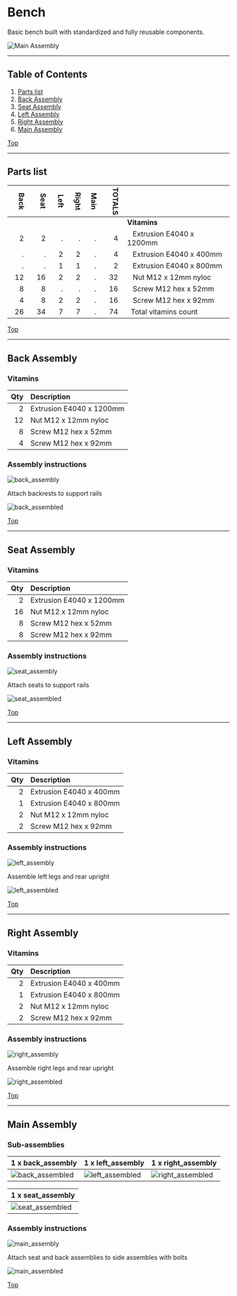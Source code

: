 <a name="TOP"></a>
# Bench
Basic bench built with standardized and fully reusable components.

![Main Assembly](assemblies/main_assembled.png)

<span></span>

---
## Table of Contents
1. [Parts list](#Parts_list)
1. [Back Assembly](#back_assembly)
1. [Seat Assembly](#seat_assembly)
1. [Left Assembly](#left_assembly)
1. [Right Assembly](#right_assembly)
1. [Main Assembly](#main_assembly)

<span></span>
[Top](#TOP)

---
<a name="Parts_list"></a>
## Parts list
| <span style="writing-mode: vertical-rl; text-orientation: mixed;">Back</span> | <span style="writing-mode: vertical-rl; text-orientation: mixed;">Seat</span> | <span style="writing-mode: vertical-rl; text-orientation: mixed;">Left</span> | <span style="writing-mode: vertical-rl; text-orientation: mixed;">Right</span> | <span style="writing-mode: vertical-rl; text-orientation: mixed;">Main</span> | <span style="writing-mode: vertical-rl; text-orientation: mixed;">TOTALS</span> |  |
|---:|---:|---:|---:|---:|---:|:---|
|  |  |  |  |  | | **Vitamins** |
| &nbsp;&nbsp;2&nbsp; | &nbsp;&nbsp;2&nbsp; | &nbsp;&nbsp;.&nbsp; | &nbsp;&nbsp;.&nbsp; | &nbsp;&nbsp;.&nbsp; |  &nbsp;&nbsp;4&nbsp; | &nbsp;&nbsp; Extrusion E4040 x 1200mm |
| &nbsp;&nbsp;.&nbsp; | &nbsp;&nbsp;.&nbsp; | &nbsp;&nbsp;2&nbsp; | &nbsp;&nbsp;2&nbsp; | &nbsp;&nbsp;.&nbsp; |  &nbsp;&nbsp;4&nbsp; | &nbsp;&nbsp; Extrusion E4040 x 400mm |
| &nbsp;&nbsp;.&nbsp; | &nbsp;&nbsp;.&nbsp; | &nbsp;&nbsp;1&nbsp; | &nbsp;&nbsp;1&nbsp; | &nbsp;&nbsp;.&nbsp; |  &nbsp;&nbsp;2&nbsp; | &nbsp;&nbsp; Extrusion E4040 x 800mm |
| &nbsp;&nbsp;12&nbsp; | &nbsp;&nbsp;16&nbsp; | &nbsp;&nbsp;2&nbsp; | &nbsp;&nbsp;2&nbsp; | &nbsp;&nbsp;.&nbsp; |  &nbsp;&nbsp;32&nbsp; | &nbsp;&nbsp; Nut M12 x 12mm nyloc |
| &nbsp;&nbsp;8&nbsp; | &nbsp;&nbsp;8&nbsp; | &nbsp;&nbsp;.&nbsp; | &nbsp;&nbsp;.&nbsp; | &nbsp;&nbsp;.&nbsp; |  &nbsp;&nbsp;16&nbsp; | &nbsp;&nbsp; Screw M12 hex x 52mm |
| &nbsp;&nbsp;4&nbsp; | &nbsp;&nbsp;8&nbsp; | &nbsp;&nbsp;2&nbsp; | &nbsp;&nbsp;2&nbsp; | &nbsp;&nbsp;.&nbsp; |  &nbsp;&nbsp;16&nbsp; | &nbsp;&nbsp; Screw M12 hex x 92mm |
| &nbsp;&nbsp;26&nbsp; | &nbsp;&nbsp;34&nbsp; | &nbsp;&nbsp;7&nbsp; | &nbsp;&nbsp;7&nbsp; | &nbsp;&nbsp;.&nbsp; | &nbsp;&nbsp;74&nbsp; | &nbsp;&nbsp;Total vitamins count |

<span></span>
[Top](#TOP)

---
<a name="back_assembly"></a>
## Back Assembly
### Vitamins
|Qty|Description|
|---:|:----------|
|2| Extrusion E4040 x 1200mm|
|12| Nut M12 x 12mm nyloc|
|8| Screw M12 hex x 52mm|
|4| Screw M12 hex x 92mm|


### Assembly instructions
![back_assembly](assemblies/back_assembly_tn.png)

Attach backrests to support rails

![back_assembled](assemblies/back_assembled_tn.png)

<span></span>
[Top](#TOP)

---
<a name="seat_assembly"></a>
## Seat Assembly
### Vitamins
|Qty|Description|
|---:|:----------|
|2| Extrusion E4040 x 1200mm|
|16| Nut M12 x 12mm nyloc|
|8| Screw M12 hex x 52mm|
|8| Screw M12 hex x 92mm|


### Assembly instructions
![seat_assembly](assemblies/seat_assembly_tn.png)

Attach seats to support rails

![seat_assembled](assemblies/seat_assembled_tn.png)

<span></span>
[Top](#TOP)

---
<a name="left_assembly"></a>
## Left Assembly
### Vitamins
|Qty|Description|
|---:|:----------|
|2| Extrusion E4040 x 400mm|
|1| Extrusion E4040 x 800mm|
|2| Nut M12 x 12mm nyloc|
|2| Screw M12 hex x 92mm|


### Assembly instructions
![left_assembly](assemblies/left_assembly_tn.png)

Assemble left legs and rear upright

![left_assembled](assemblies/left_assembled_tn.png)

<span></span>
[Top](#TOP)

---
<a name="right_assembly"></a>
## Right Assembly
### Vitamins
|Qty|Description|
|---:|:----------|
|2| Extrusion E4040 x 400mm|
|1| Extrusion E4040 x 800mm|
|2| Nut M12 x 12mm nyloc|
|2| Screw M12 hex x 92mm|


### Assembly instructions
![right_assembly](assemblies/right_assembly_tn.png)

Assemble right legs and rear upright

![right_assembled](assemblies/right_assembled_tn.png)

<span></span>
[Top](#TOP)

---
<a name="main_assembly"></a>
## Main Assembly
### Sub-assemblies

| 1 x back_assembly | 1 x left_assembly | 1 x right_assembly |
|---|---|---|
| ![back_assembled](assemblies/back_assembled_tn.png) | ![left_assembled](assemblies/left_assembled_tn.png) | ![right_assembled](assemblies/right_assembled_tn.png) 


| 1 x seat_assembly |
|---|
| ![seat_assembled](assemblies/seat_assembled_tn.png) 



### Assembly instructions
![main_assembly](assemblies/main_assembly_tn.png)

Attach seat and back assemblies to side assembles with bolts

![main_assembled](assemblies/main_assembled_tn.png)

<span></span>
[Top](#TOP)
